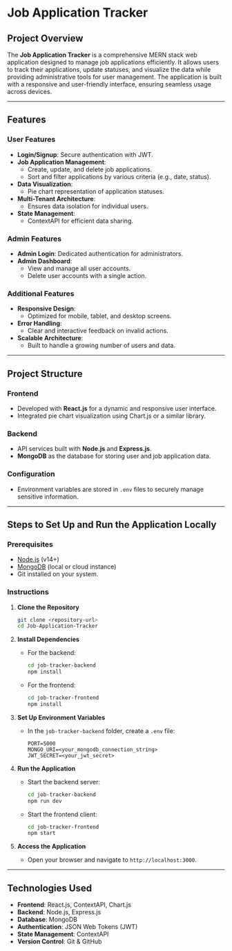 
# Job Application Tracker

## Project Overview

The **Job Application Tracker** is a comprehensive MERN stack web application designed to manage job applications efficiently. It allows users to track their applications, update statuses, and visualize the data while providing administrative tools for user management. The application is built with a responsive and user-friendly interface, ensuring seamless usage across devices.

---

## Features

### User Features
- **Login/Signup**: Secure authentication with JWT.
- **Job Application Management**:
  - Create, update, and delete job applications.
  - Sort and filter applications by various criteria (e.g., date, status).
- **Data Visualization**: 
  - Pie chart representation of application statuses.
- **Multi-Tenant Architecture**:
  - Ensures data isolation for individual users.
- **State Management**:
  - ContextAPI for efficient data sharing.

### Admin Features
- **Admin Login**: Dedicated authentication for administrators.
- **Admin Dashboard**:
  - View and manage all user accounts.
  - Delete user accounts with a single action.

### Additional Features
- **Responsive Design**:
  - Optimized for mobile, tablet, and desktop screens.
- **Error Handling**:
  - Clear and interactive feedback on invalid actions.
- **Scalable Architecture**:
  - Built to handle a growing number of users and data.

---

## Project Structure

### Frontend
- Developed with **React.js** for a dynamic and responsive user interface.
- Integrated pie chart visualization using Chart.js or a similar library.

### Backend
- API services built with **Node.js** and **Express.js**.
- **MongoDB** as the database for storing user and job application data.

### Configuration
- Environment variables are stored in `.env` files to securely manage sensitive information.

---

## Steps to Set Up and Run the Application Locally

### Prerequisites
- [Node.js](https://nodejs.org/) (v14+)
- [MongoDB](https://www.mongodb.com/) (local or cloud instance)
- Git installed on your system.

### Instructions

1. **Clone the Repository**
   ```bash
   git clone <repository-url>
   cd Job-Application-Tracker
   ```

2. **Install Dependencies**
   - For the backend:
     ```bash
     cd job-tracker-backend
     npm install
     ```
   - For the frontend:
     ```bash
     cd job-tracker-frontend
     npm install
     ```

3. **Set Up Environment Variables**
   - In the `job-tracker-backend` folder, create a `.env` file:
     ```env
     PORT=5000
     MONGO_URI=<your_mongodb_connection_string>
     JWT_SECRET=<your_jwt_secret>
     ```

4. **Run the Application**
   - Start the backend server:
     ```bash
     cd job-tracker-backend
     npm run dev
     ```
   - Start the frontend client:
     ```bash
     cd job-tracker-frontend
     npm start
     ```

5. **Access the Application**
   - Open your browser and navigate to `http://localhost:3000`.

---

## Technologies Used
- **Frontend**: React.js, ContextAPI, Chart.js
- **Backend**: Node.js, Express.js
- **Database**: MongoDB
- **Authentication**: JSON Web Tokens (JWT)
- **State Management**: ContextAPI
- **Version Control**: Git & GitHub



